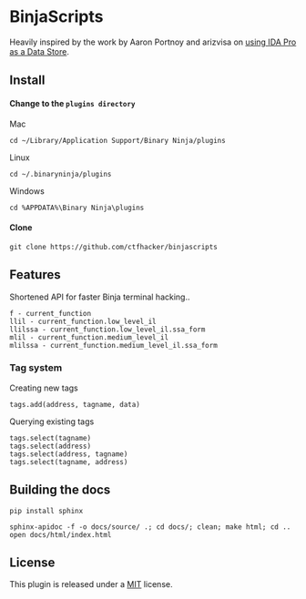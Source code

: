 # BinjaScripts

Heavily inspired by the work by Aaron Portnoy and arizvisa on [using IDA Pro as a Data Store](https://www.youtube.com/watch?v=A4yXdir_59E#).

## Install

#### Change to the `plugins directory`

Mac

```
cd ~/Library/Application Support/Binary Ninja/plugins
```

Linux

```
cd ~/.binaryninja/plugins
```

Windows

```
cd %APPDATA%\Binary Ninja\plugins
```

#### Clone

```
git clone https://github.com/ctfhacker/binjascripts
```

## Features

Shortened API for faster Binja terminal hacking..

```
f - current_function
llil - current_function.low_level_il
llilssa - current_function.low_level_il.ssa_form
mlil - current_function.medium_level_il
mlilssa - current_function.medium_level_il.ssa_form
```

### Tag system

Creating new tags

```
tags.add(address, tagname, data)
```

Querying existing tags

```
tags.select(tagname)
tags.select(address)
tags.select(address, tagname)
tags.select(tagname, address)
```

## Building the docs

```
pip install sphinx
```

```
sphinx-apidoc -f -o docs/source/ .; cd docs/; clean; make html; cd ..
open docs/html/index.html
```

## License

This plugin is released under a [MIT](LICENSE) license.

